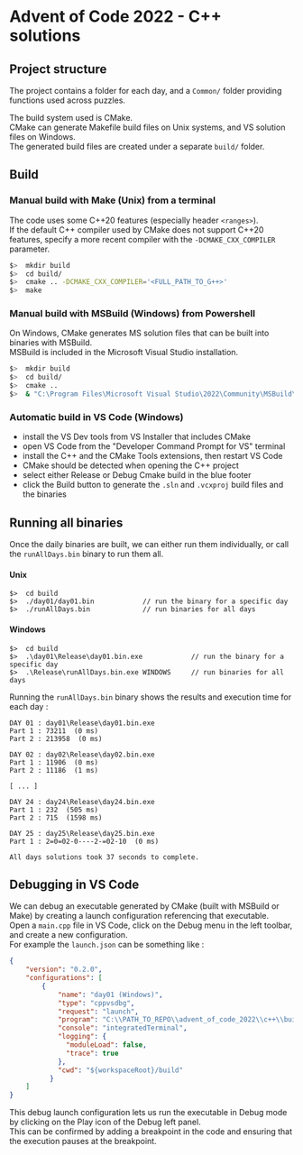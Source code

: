 
# Advent of Code 2022 - C++ solutions

## Project structure

The project contains a folder for each day, and a `Common/` folder providing functions used across puzzles.

The build system used is CMake.  
CMake can generate Makefile build files on Unix systems, and VS solution files on Windows.  
The generated build files are created under a separate `build/` folder.

## Build

### Manual build with Make (Unix) from a terminal

The code uses some C++20 features (especially header `<ranges>`).  
If the default C++ compiler used by CMake does not support C++20 features, specify a more recent compiler with the `-DCMAKE_CXX_COMPILER` parameter.

```bash
$>  mkdir build
$>  cd build/
$>  cmake .. -DCMAKE_CXX_COMPILER='<FULL_PATH_TO_G++>'
$>  make
```

### Manual build with MSBuild (Windows) from Powershell

On Windows, CMake generates MS solution files that can be built into binaries with MSBuild.  
MSBuild is included in the Microsoft Visual Studio installation.

```bash
$>  mkdir build
$>  cd build/
$>  cmake ..
$>  & "C:\Program Files\Microsoft Visual Studio\2022\Community\MSBuild\Current\Bin\MSBuild.exe" .\advent_of_code_2022.sln /property:Configuration=Release
```

### Automatic build in VS Code (Windows)

 - install the VS Dev tools from VS Installer that includes CMake
 - open VS Code from the "Developer Command Prompt for VS" terminal
 - install the C++ and the CMake Tools extensions, then restart VS Code
 - CMake should be detected when opening the C++ project
 - select either Release or Debug Cmake build in the blue footer
 - click the Build button to generate the `.sln` and `.vcxproj` build files and the binaries


## Running all binaries

Once the daily binaries are built, we can either run them individually, or call the `runAllDays.bin` binary to run them all.

#### Unix

```
$>  cd build
$>  ./day01/day01.bin            // run the binary for a specific day
$>  ./runAllDays.bin             // run binaries for all days
```

#### Windows

```
$>  cd build
$>  .\day01\Release\day01.bin.exe            // run the binary for a specific day
$>  .\Release\runAllDays.bin.exe WINDOWS     // run binaries for all days
```

Running the `runAllDays.bin` binary shows the results and execution time for each day :

```
DAY 01 : day01\Release\day01.bin.exe
Part 1 : 73211  (0 ms)
Part 2 : 213958  (0 ms)

DAY 02 : day02\Release\day02.bin.exe
Part 1 : 11906  (0 ms)
Part 2 : 11186  (1 ms)

[ ... ] 

DAY 24 : day24\Release\day24.bin.exe
Part 1 : 232  (505 ms)
Part 2 : 715  (1598 ms)

DAY 25 : day25\Release\day25.bin.exe
Part 1 : 2=0=02-0----2-=02-10  (0 ms)

All days solutions took 37 seconds to complete.
```

## Debugging in VS Code

We can debug an executable generated by CMake (built with MSBuild or Make) by creating a launch configuration referencing that executable.  
Open a `main.cpp` file in VS Code, click on the Debug menu in the left toolbar, and create a new configuration.  
For example the `launch.json` can be something like :

```json
{
    "version": "0.2.0",
    "configurations": [ 
        {
            "name": "day01 (Windows)",
            "type": "cppvsdbg",
            "request": "launch",
            "program": "C:\\PATH_TO_REPO\\advent_of_code_2022\\c++\\build\\day01\\Debug\\day01.bin.exe",
            "console": "integratedTerminal",
            "logging": {
              "moduleLoad": false,
              "trace": true
            },
            "cwd": "${workspaceRoot}/build"
          }
    ]
}
```

This debug launch configuration lets us run the executable in Debug mode by clicking on the Play icon of the Debug left panel.  
This can be confirmed by adding a breakpoint in the code and ensuring that the execution pauses at the breakpoint.
